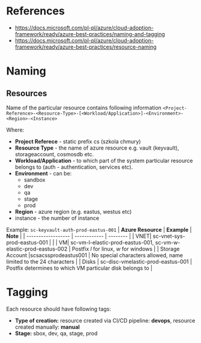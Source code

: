 # References
* https://docs.microsoft.com/pl-pl/azure/cloud-adoption-framework/ready/azure-best-practices/naming-and-tagging
* https://docs.microsoft.com/pl-pl/azure/cloud-adoption-framework/ready/azure-best-practices/resource-naming

# Naming
## Resources 
Name of the particular resource contains following information
```<Project-Reference>-<Resource-Type>-[<Workload/Application>]-<Environment>-<Region>-<Instance>```

Where:
* **Project Referece** - static prefix cs (szkola chmury)
* **Resource Type** - the name of azure resource e.g. vault (keyvault), storageaccount, cosmosdb etc.
* **Workload/Application** - to which part of the system particular resource belongs to (auth - authentication, services etc).
* **Environment** - can be:
   * sandbox
   * dev
   * qa
   * stage
   * prod
* **Region** - azure region (e.g. eastus, westus etc)
* instance - the number of instance

Example:
```sc-keyvault-auth-prod-eastus-001```
| **Azure Resource** | **Example** | **Note** |
| ------------------ | ------------ | -------- | 
| VNET| sc-vnet-sys-prod-eastus-001 |  |
| VM| sc-vm-l-elastic-prod-eastus-001, sc-vm-w-elastic-prod-eastus-002 | Postfix *l* for linux, *w* for windows |
| Storage Account |scsacssprodeastus001 | No special characters allowed, name limited to the 24 characters |
| Disks | sc-disc-vmelastic-prod-eastus-001 | Postfix determines to which VM particular disk belongs to |


# Tagging
Each resource should have following tags:
* **Type of creation:** resource created via CI/CD pipeline: **devops**, resource created manually: **manual**
* **Stage:** sbox, dev, qa, stage, prod
